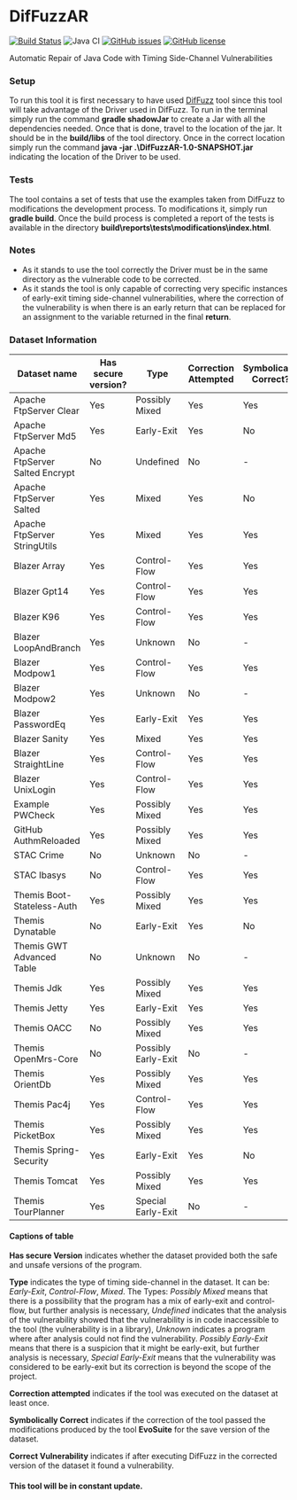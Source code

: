 # DifFuzzAR
[![Build Status](https://travis-ci.org/RuiDTLima/DifFuzzAR.svg?branch=master&style=plastic)](https://travis-ci.org/RuiDTLima/DifFuzzAR)
![Java CI](https://github.com/RuiDTLima/DifFuzzAR/workflows/Java%20CI/badge.svg?branch=master)
[![GitHub issues](https://img.shields.io/github/issues/RuiDTLima/DifFuzzAR?style=plastic)](https://github.com/RuiDTLima/DifFuzzAR/issues)
[![GitHub license](https://img.shields.io/github/license/RuiDTLima/DifFuzzAR?style=plastic)](https://github.com/RuiDTLima/DifFuzzAR/blob/master/LICENSE)

Automatic Repair of Java Code with Timing Side-Channel Vulnerabilities

### Setup
To run this tool it is first necessary to have used [DifFuzz](https://github.com/isstac/diffuzz) tool since this tool will take advantage of the Driver used in DifFuzz.
To run in the terminal simply run the command **gradle shadowJar** to create a Jar with all the dependencies needed. Once that is done, travel to the location of the jar. It should be in the **build/libs** of the tool directory.
Once in the correct location simply run the command **java -jar .\DifFuzzAR-1.0-SNAPSHOT.jar** indicating the location of the Driver to be used.

### Tests
The tool contains a set of tests that use the examples taken from DifFuzz to modifications the development process. To modifications it, simply run **gradle build**. Once the build process is completed a report of the tests is available in the directory **build\reports\tests\modifications\index.html**.  
### Notes
* As it stands to use the tool correctly the Driver must be in the same directory as the vulnerable code to be corrected.
* As it stands the tool is only capable of correcting very specific instances of early-exit timing side-channel vulnerabilities, where the correction of the vulnerability is when there is an early return that can be replaced for an assignment to the variable returned in the final **return**.


### Dataset Information
 | **Dataset name** | **Has secure version?** | **Type** | **Correction Attempted** | **Symbolically Correct?** | **Correct Vulnerability?** |
 | --- | --- | --- | --- | --- | --- |
 | Apache FtpServer Clear | Yes | Possibly Mixed | Yes | Yes | No |
 | Apache FtpServer Md5 | Yes | Early-Exit | Yes | No | No |
 | Apache FtpServer Salted Encrypt | No | Undefined | No | - | - |
 | Apache FtpServer Salted | Yes | Mixed | Yes | No | - |
 | Apache FtpServer StringUtils | Yes | Mixed | Yes | Yes | - |
 | Blazer Array | Yes | Control-Flow | Yes | Yes | No |
 | Blazer Gpt14 | Yes | Control-Flow | Yes | Yes | No |
 | Blazer K96 | Yes | Control-Flow | Yes | Yes | No |
 | Blazer LoopAndBranch | Yes | Unknown | No | - | - |
 | Blazer Modpow1 | Yes | Control-Flow | Yes | Yes | Yes |
 | Blazer Modpow2 | Yes | Unknown | No | - | - |
 | Blazer PasswordEq | Yes | Early-Exit | Yes | Yes | Yes |
 | Blazer Sanity | Yes | Mixed | Yes | Yes | - |
 | Blazer StraightLine | Yes | Control-Flow | Yes | Yes | No |
 | Blazer UnixLogin | Yes | Control-Flow | Yes | Yes | No |
 | Example PWCheck | Yes | Possibly Mixed | Yes | Yes | No |
 | GitHub AuthmReloaded | Yes | Possibly Mixed | Yes | Yes | No |
 | STAC Crime | No | Unknown | No | - | - |
 | STAC Ibasys | No | Control-Flow | Yes | Yes | No |
 | Themis Boot-Stateless-Auth | Yes | Possibly Mixed | Yes | Yes | No |
 | Themis Dynatable | No | Early-Exit | Yes | No | No |
 | Themis GWT Advanced Table | No | Unknown | No | - | - |
 | Themis Jdk | Yes | Possibly Mixed | Yes | Yes | No |
 | Themis Jetty | Yes | Early-Exit | Yes | Yes | Yes |
 | Themis OACC | No | Possibly Mixed | Yes | Yes | No |
 | Themis OpenMrs-Core | No | Possibly Early-Exit | No | - | - |
 | Themis OrientDb | Yes | Possibly Mixed | Yes | Yes | No |
 | Themis Pac4j | Yes | Control-Flow | Yes | Yes | - |
 | Themis PicketBox | Yes | Possibly Mixed | Yes | Yes | No |
 | Themis Spring-Security | Yes | Early-Exit | Yes | No | - |
 | Themis Tomcat | Yes | Possibly Mixed | Yes | Yes | No |
 | Themis TourPlanner | Yes | Special Early-Exit | No | - | - |
 
 #### Captions of table
 **Has secure Version** indicates whether the dataset provided both the safe and unsafe versions of the program.
 
 **Type** indicates the type of timing side-channel in the dataset. It can be: *Early-Exit*, *Control-Flow*, *Mixed*. The Types: *Possibly Mixed* means that there is a possibility that the program has a mix of early-exit and control-flow, but further analysis is necessary, *Undefined* indicates that the analysis of the vulnerability showed that the vulnerability is in code inaccessible to the tool (the vulnerability is in a library), *Unknown* indicates a program where after analysis could not find the vulnerability. *Possibly Early-Exit* means that there is a suspicion that it might be early-exit, but further analysis is necessary, *Special Early-Exit* means that the vulnerability was considered to be early-exit but its correction is beyond the scope of the project.
 
 **Correction attempted** indicates if the tool was executed on the dataset at least once. 
 
 **Symbolically Correct** indicates if the correction of the tool passed the modifications produced by the tool **EvoSuite** for the save version of the dataset.
 
 **Correct Vulnerability** indicates if after executing DifFuzz in the corrected version of the dataset it found a vulnerability.
 
 
 #### This tool will be in constant update. 
